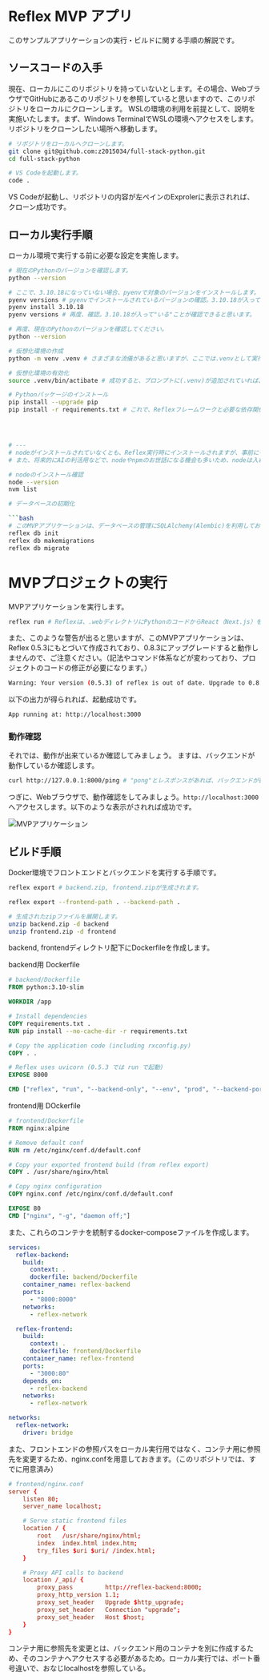 # Reflex MVP アプリ

このサンプルアプリケーションの実行・ビルドに関する手順の解説です。

## ソースコードの入手

現在、ローカルにこのリポジトリを持っていないとします。その場合、WebブラウザでGitHubにあるこのリポジトリを参照していると思いますので、このリポジトリをローカルにクローンします。
WSLの環境の利用を前提として、説明を実施いたします。まず、Windows TerminalでWSLの環境へアクセスをします。リポジトリをクローンしたい場所へ移動します。

```bash
# リポジトリをローカルへクローンします。
git clone git@github.com:z2015034/full-stack-python.git
cd full-stack-python

# VS Codeを起動します。
code .
```

VS Codeが起動し、リポジトリの内容が左ペインのExprolerに表示されれば、クローン成功です。


## ローカル実行手順

ローカル環境で実行する前に必要な設定を実施します。

```bash
# 現在のPythonのバージョンを確認します。
python --version

# ここで、3.10.18になっていない場合、pyenvで対象のバージョンをインストールします。
pyenv versions # pyenvでインストールされているバージョンの確認。3.10.18が入って"いない"ことが確認できると思います。
pyenv install 3.10.18
pyenv versions # 再度、確認。3.10.18が入って"いる"ことが確認できると思います。

# 再度、現在のPythonのバージョンを確認してください。
python --version

# 仮想化環境の作成
python -m venv .venv # さまざまな流儀があると思いますが、ここでは.venvとして実行します。また、このプロジェクトの.gitignoreにも.venvで登録してあります。なんらかの事情で別の名前を使用する場合は、適宜、.gitignoreも修正して利用してください。

# 仮想化環境の有効化
source .venv/bin/actibate # 成功すると、プロンプトに(.venv)が追加されていれば、成功です。

# Pythonパッケージのインストール
pip install --upgrade pip
pip install -r requirements.txt # これで、Reflexフレームワークと必要な依存関係パッケージがインストールされます。




# ---
# nodeがインストールされていなくとも、Reflex実行時にインストールされますが、事前にインストールしておくとビルドの時間が短縮されます。
# また、将来的にAIの利活用などで、nodeやnpmのお世話になる機会も多いため、nodeは入れておきましょう。

# nodeのインストール確認
node --version
nvm list

# データベースの初期化

```bash
# このMVPアプリケーションは、データベースの管理にSQLAlchemy(Alembic)を利用しており、以下のコマンドでデータベースの作成、初期化を実施しておきます。
reflex db init
reflex db makemigrations
reflex db migrate
```


# MVPプロジェクトの実行

MVPアプリケーションを実行します。
```bash
reflex run # Reflexは、.webディレクトリにPythonのコードからReact（Next.js）をベースにしたJavaScriptを生成します。
```

また、このような警告が出ると思いますが、このMVPアプリケーションは、Reflex 0.5.3にもとづいて作成されており、0.8.3にアップグレードすると動作しませんので、ご注意ください。（記法やコマンド体系などが変わっており、プロジェクトのコードの修正が必要になります。）

```bash
Warning: Your version (0.5.3) of reflex is out of date. Upgrade to 0.8.13 with 'pip install reflex --upgrade'
```

以下の出力が得られれば、起動成功です。

```bash
App running at: http://localhost:3000
```

### 動作確認

それでは、動作が出来ているか確認してみましょう。
ますは、バックエンドが動作しているか確認します。

```bash
curl http://127.0.0.1:8000/ping # "pong"とレスポンスがあれば、バックエンドが動作しています。
```

つぎに、Webブラウザで、動作確認をしてみましょう。`http://localhost:3000` へアクセスします。以下のような表示がされれば成功です。

![MVPアプリケーション](image.png)


## ビルド手順

Docker環境でフロントエンドとバックエンドを実行する手順です。

```bash
reflex export # backend.zip, frontend.zipが生成されます。

reflex export --frontend-path . --backend-path .

# 生成されたzipファイルを展開します。
unzip backend.zip -d backend
unzip frontend.zip -d frontend
```

backend, frontendディレクトリ配下にDockerfileを作成します。

backend用 Dockerfile
```Dockerfile
# backend/Dockerfile
FROM python:3.10-slim

WORKDIR /app

# Install dependencies
COPY requirements.txt .
RUN pip install --no-cache-dir -r requirements.txt

# Copy the application code (including rxconfig.py)
COPY . .

# Reflex uses uvicorn (0.5.3 では run で起動)
EXPOSE 8000

CMD ["reflex", "run", "--backend-only", "--env", "prod", "--backend-port", "8000"]
```

frontend用 DOckerfile
```Dockerfile
# frontend/Dockerfile
FROM nginx:alpine

# Remove default conf
RUN rm /etc/nginx/conf.d/default.conf

# Copy your exported frontend build (from reflex export)
COPY . /usr/share/nginx/html

# Copy nginx configuration
COPY nginx.conf /etc/nginx/conf.d/default.conf

EXPOSE 80
CMD ["nginx", "-g", "daemon off;"]
```

また、これらのコンテナを統制するdocker-composeファイルを作成します。

```yaml
services:
  reflex-backend:
    build:
      context: .
      dockerfile: backend/Dockerfile
    container_name: reflex-backend
    ports:
      - "8000:8000"
    networks:
      - reflex-network

  reflex-frontend:
    build:
      context: .
      dockerfile: frontend/Dockerfile
    container_name: reflex-frontend
    ports:
      - "3000:80"
    depends_on:
      - reflex-backend
    networks:
      - reflex-network

networks:
  reflex-network:
    driver: bridge
```



また、フロントエンドの参照パスをローカル実行用ではなく、コンテナ用に参照先を変更するため、nginx.confを用意しておきます。（このリポジトリでは、すでに用意済み）

```conf
# frontend/nginx.conf
server {
    listen 80;
    server_name localhost;

    # Serve static frontend files
    location / {
        root   /usr/share/nginx/html;
        index  index.html index.htm;
        try_files $uri $uri/ /index.html;
    }

    # Proxy API calls to backend
    location /_api/ {
        proxy_pass         http://reflex-backend:8000;
        proxy_http_version 1.1;
        proxy_set_header   Upgrade $http_upgrade;
        proxy_set_header   Connection "upgrade";
        proxy_set_header   Host $host;
    }
}
```

コンテナ用に参照先を変更とは、バックエンド用のコンテナを別に作成するため、そのコンテナへアクセスする必要があるため。ローカル実行では、ポート番号違いで、おなじlocalhostを参照している。